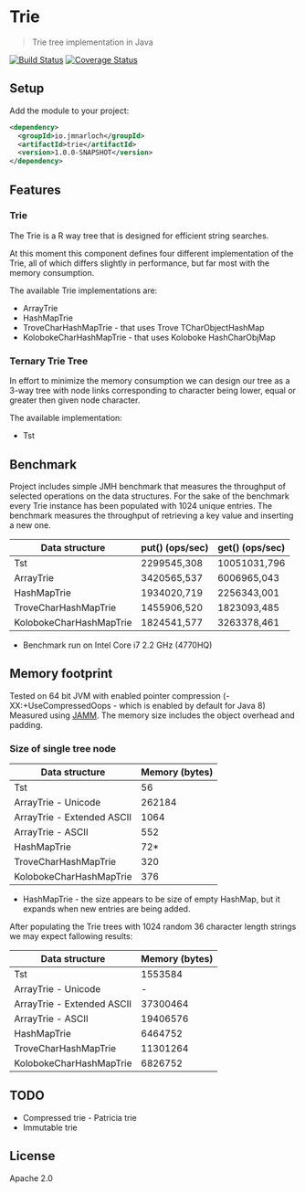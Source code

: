 # Trie

> Trie tree implementation in Java

[![Build Status](https://travis-ci.org/jmnarloch/trie.svg?branch=master)](https://travis-ci.org/jmnarloch/trie)
[![Coverage Status](https://coveralls.io/repos/jmnarloch/trie/badge.svg?branch=master&service=github)](https://coveralls.io/github/jmnarloch/trie?branch=master)

## Setup

Add the module to your project:

```xml
<dependency>
  <groupId>io.jmnarloch</groupId>
  <artifactId>trie</artifactId>
  <version>1.0.0-SNAPSHOT</version>
</dependency>
```

## Features

### Trie

The Trie is a R way tree that is designed for efficient string searches.

At this moment this component defines four different implementation of the Trie, all of which differs slightly
in performance, but far most with the memory consumption.

The available Trie implementations are:

* ArrayTrie
* HashMapTrie
* TroveCharHashMapTrie - that uses Trove TCharObjectHashMap
* KolobokeCharHashMapTrie - that uses Koloboke HashCharObjMap

### Ternary Trie Tree

In effort to minimize the memory consumption we can design our tree as a 3-way tree with node links corresponding to character
being lower, equal or greater then given node character.

The available implementation:

* Tst

## Benchmark

Project includes simple JMH benchmark that measures the throughput of selected operations on the data structures.
For the sake of the benchmark every Trie instance has been populated with 1024 unique entries.
The benchmark measures the throughput of retrieving a key value and inserting a new one.

| Data structure          | put() (ops/sec) | get() (ops/sec) |
|-------------------------|-----------------|-----------------|
| Tst                     |   2299545,308   |  10051031,796   |
| ArrayTrie               |   3420565,537   |   6006965,043   |
| HashMapTrie             |   1934020,719   |   2256343,001   |
| TroveCharHashMapTrie    |   1455906,520   |   1823093,485   |
| KolobokeCharHashMapTrie |   1824541,577   |   3263378,461   |

* Benchmark run on Intel Core i7 2.2 GHz (4770HQ)

## Memory footprint

Tested on 64 bit JVM with enabled pointer compression (-XX:+UseCompressedOops - which is enabled by default for Java 8)
Measured using [JAMM](https://github.com/jbellis/jamm). The memory size includes the object overhead and padding.

### Size of single tree node

| Data structure             | Memory (bytes) |
|----------------------------|----------------|
| Tst                        |       56       |
| ArrayTrie - Unicode        |     262184     |
| ArrayTrie - Extended ASCII |     1064       |
| ArrayTrie - ASCII          |      552       |
| HashMapTrie                |       72*      |
| TroveCharHashMapTrie       |      320       |
| KolobokeCharHashMapTrie    |      376       |

* HashMapTrie - the size appears to be size of empty HashMap, but it expands when new entries are being added.

After populating the Trie trees with 1024 random 36 character length strings we may expect fallowing results:

| Data structure             | Memory (bytes) |
|----------------------------|----------------|
| Tst                        |     1553584    |
| ArrayTrie - Unicode        |        -       |
| ArrayTrie - Extended ASCII |    37300464    |
| ArrayTrie - ASCII          |    19406576    |
| HashMapTrie                |     6464752    |
| TroveCharHashMapTrie       |    11301264    |
| KolobokeCharHashMapTrie    |     6826752    |

## TODO

* Compressed trie - Patricia trie
* Immutable trie

## License

Apache 2.0
